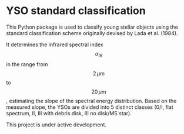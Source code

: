 YSO standard classification
===========================

This Python package is used to classify young stellar objects using the
standard classification scheme originally devised by Lada et al. (1984).

It determines the infrared spectral index $$\alpha_{IR}$$ in the range
from $$2\,\mu\mathrm{m}$$ to $$20\,\mu\mathrm{m}$$, estimating the slope
of the spectral energy distribution. Based on the measured slope, the
YSOs are divided into 5 distinct classes (0/I, flat spectrum, II,
III with debris disk, III no disk/MS star).

This project is under active development.